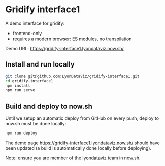 # Gridify interface1

A demo interface for gridify:

- frontend-only
- requires a modern browser: ES modules, no transpilation

Demo URL: https://gridify-interface1.lyondataviz.now.sh/

## Install and run locally

```bash
git clone git@github.com:LyonDataViz/gridify-interface1.git
cd gridify-interface1
npm install
npm run serve
```

## Build and deploy to now.sh

Until we setup an automatic deploy from GitHub on every push, deploy to now.sh
must be done locally:

```bash
npm run deploy
```

The demo page https://gridify-interface1.lyondataviz.now.sh/ should have been
updated (a build is automatically done locally before deploying).

Note: ensure you are member of the
[lyondataviz](https://zeit.co/teams/lyondataviz) team in now.sh.
